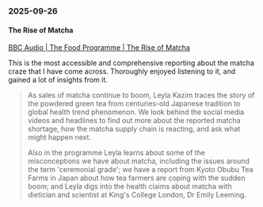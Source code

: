 ### 2025-09-26
#### The Rise of Matcha
[BBC Audio \| The Food Programme \| The Rise of Matcha](https://www.bbc.com/audio/play/m002jhm6)

This is the most accessible and comprehensive reporting about the matcha craze that I have come across. Thoroughly enjoyed listening to it, and gained a lot of insights from it.

> As sales of matcha continue to boom, Leyla Kazim traces the story of the powdered green tea from centuries-old Japanese tradition to global health trend phenomenon. We look behind the social media videos and headlines to find out more about the reported matcha shortage, how the matcha supply chain is reacting, and ask what might happen next.
> 
> Also in the programme Leyla learns about some of the misconceptions we have about matcha, including the issues around the term 'ceremonial grade'; we have a report from Kyoto Obubu Tea Farms in Japan about how tea farmers are coping with the sudden boom; and Leyla digs into the health claims about matcha with dietician and scientist at King's College London, Dr Emily Leeming.

